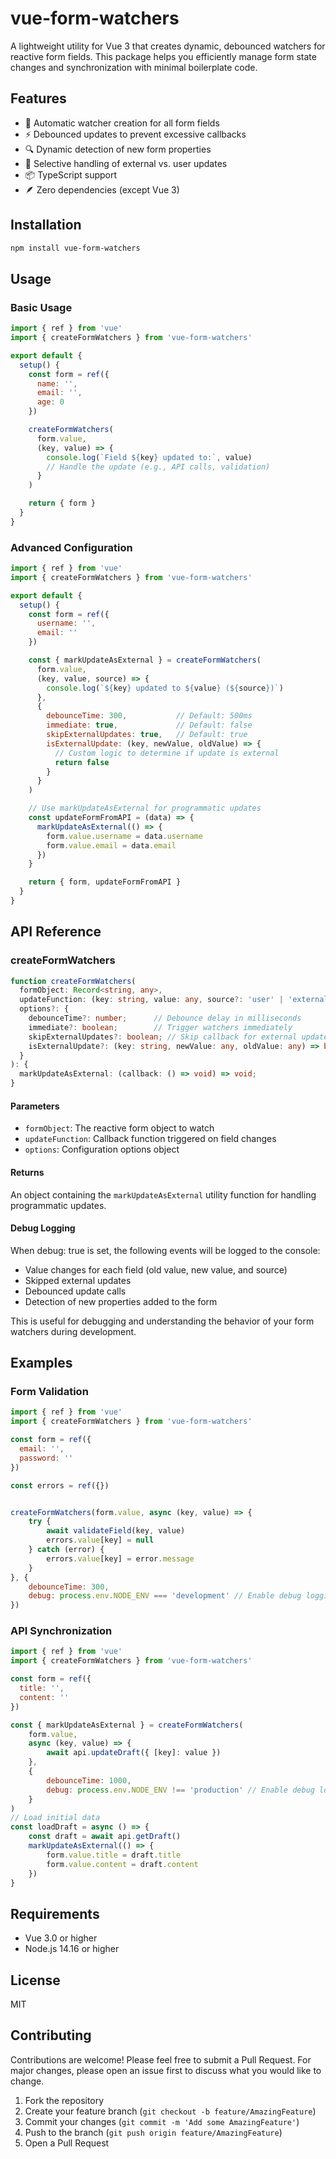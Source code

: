 # vue-form-watchers

A lightweight utility for Vue 3 that creates dynamic, debounced watchers for reactive form fields. This package helps you efficiently manage form state changes and synchronization with minimal boilerplate code.

## Features

- 🔄 Automatic watcher creation for all form fields
- ⚡ Debounced updates to prevent excessive callbacks
- 🔍 Dynamic detection of new form properties
- 🎯 Selective handling of external vs. user updates
- 📦 TypeScript support
- 🪶 Zero dependencies (except Vue 3)

## Installation

```bash
npm install vue-form-watchers
```

## Usage

### Basic Usage

```javascript
import { ref } from 'vue'
import { createFormWatchers } from 'vue-form-watchers'

export default {
  setup() {
    const form = ref({
      name: '',
      email: '',
      age: 0
    })

    createFormWatchers(
      form.value,
      (key, value) => {
        console.log(`Field ${key} updated to:`, value)
        // Handle the update (e.g., API calls, validation)
      }
    )

    return { form }
  }
}
```

### Advanced Configuration

```javascript
import { ref } from 'vue'
import { createFormWatchers } from 'vue-form-watchers'

export default {
  setup() {
    const form = ref({
      username: '',
      email: ''
    })

    const { markUpdateAsExternal } = createFormWatchers(
      form.value,
      (key, value, source) => {
        console.log(`${key} updated to ${value} (${source})`)
      },
      {
        debounceTime: 300,           // Default: 500ms
        immediate: true,             // Default: false
        skipExternalUpdates: true,   // Default: true
        isExternalUpdate: (key, newValue, oldValue) => {
          // Custom logic to determine if update is external
          return false
        }
      }
    )

    // Use markUpdateAsExternal for programmatic updates
    const updateFormFromAPI = (data) => {
      markUpdateAsExternal(() => {
        form.value.username = data.username
        form.value.email = data.email
      })
    }

    return { form, updateFormFromAPI }
  }
}
```

## API Reference

### createFormWatchers

```typescript
function createFormWatchers(
  formObject: Record<string, any>,
  updateFunction: (key: string, value: any, source?: 'user' | 'external') => void,
  options?: {
    debounceTime?: number;      // Debounce delay in milliseconds
    immediate?: boolean;        // Trigger watchers immediately
    skipExternalUpdates?: boolean; // Skip callback for external updates
    isExternalUpdate?: (key: string, newValue: any, oldValue: any) => boolean;
  }
): {
  markUpdateAsExternal: (callback: () => void) => void;
}
```

#### Parameters

- `formObject`: The reactive form object to watch
- `updateFunction`: Callback function triggered on field changes
- `options`: Configuration options object

#### Returns

An object containing the `markUpdateAsExternal` utility function for handling programmatic updates.

#### Debug Logging
When debug: true is set, the following events will be logged to the console:

- Value changes for each field (old value, new value, and source)
- Skipped external updates
- Debounced update calls
- Detection of new properties added to the form

This is useful for debugging and understanding the behavior of your form watchers during development.

## Examples

### Form Validation

```javascript
import { ref } from 'vue'
import { createFormWatchers } from 'vue-form-watchers'

const form = ref({
  email: '',
  password: ''
})

const errors = ref({})


createFormWatchers(form.value, async (key, value) => {
    try {
        await validateField(key, value)
        errors.value[key] = null
    } catch (error) {
        errors.value[key] = error.message
    }
}, {
    debounceTime: 300,
    debug: process.env.NODE_ENV === 'development' // Enable debug logging in development
})
```

### API Synchronization

```javascript
import { ref } from 'vue'
import { createFormWatchers } from 'vue-form-watchers'

const form = ref({
  title: '',
  content: ''
})

const { markUpdateAsExternal } = createFormWatchers(
    form.value,
    async (key, value) => {
        await api.updateDraft({ [key]: value })
    },
    {
        debounceTime: 1000,
        debug: process.env.NODE_ENV !== 'production' // Enable debug logging outside production
    }
)
// Load initial data
const loadDraft = async () => {
    const draft = await api.getDraft()
    markUpdateAsExternal(() => {
        form.value.title = draft.title
        form.value.content = draft.content
    })
}
```

## Requirements

- Vue 3.0 or higher
- Node.js 14.16 or higher

## License

MIT

## Contributing

Contributions are welcome! Please feel free to submit a Pull Request. For major changes, please open an issue first to discuss what you would like to change.

1. Fork the repository
2. Create your feature branch (`git checkout -b feature/AmazingFeature`)
3. Commit your changes (`git commit -m 'Add some AmazingFeature'`)
4. Push to the branch (`git push origin feature/AmazingFeature`)
5. Open a Pull Request